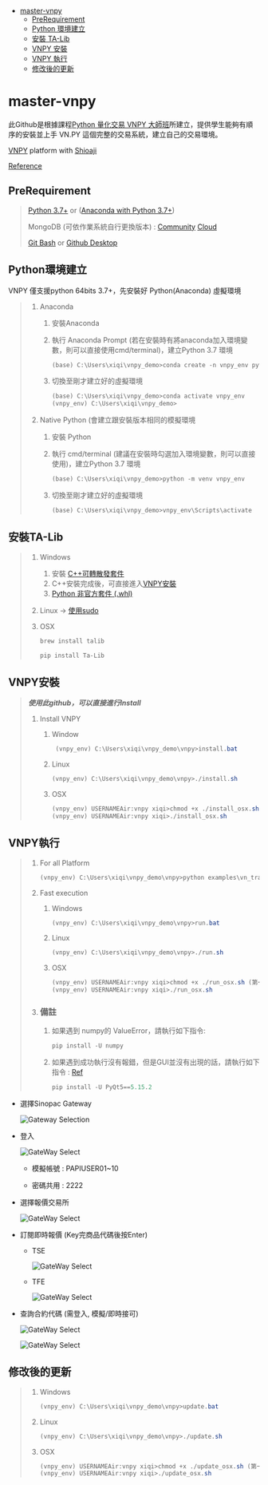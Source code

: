 <!-- toc -->

- [master-vnpy](#master-vnpy)
  - [PreRequirement](#PreRequirement)
  - [Python 環境建立](#Python環境建立)
  - [安裝 TA-Lib](#安裝TA-Lib)
  - [VNPY 安裝](#VNPY安裝)
  - [VNPY 執行](#VNPY執行)
  - [修改後的更新](#修改後的更新)

<!-- /toc -->

# master-vnpy

此Github是根據課程[Python 量化交易 VNPY 大師班](https://mastertalks.tw/products/vnpy?ref=MAXCHEN)所建立，提供學生能夠有順序的安裝並上手 VN.PY 這個完整的交易系統，建立自己的交易環境。

[VNPY](https://github.com/vnpy/vnpy) platform with [Shioaji](https://sinotrade.github.io/)

[Reference](https://blog.alvin.tw/Shioaji-With-Vnpy/)

## PreRequirement

> [Python 3.7+](https://www.python.org/)  or ([Anaconda with Python 3.7+](https://www.anaconda.com/products/individual))
>
> MongoDB (可依作業系統自行更換版本) : [Community](https://www.mongodb.com/try/download/community) [Cloud](https://www.mongodb.com/cloud/atlas/lp/try2?utm_source=google&utm_campaign=gs_apac_taiwan_search_brand_atlas_desktop&utm_term=mongodb&utm_medium=cpc_paid_search&utm_ad=e&gclid=CjwKCAjwx9_4BRAHEiwApAt0zrYtmb8BvZfMxkfbiv7Wh6yKCYP2BdE7MpuG4zObl-ftgE3N8rd6qBoCbsAQAvD_BwE)
>
> [Git Bash](https://git-scm.com/) or [Github Desktop](https://desktop.github.com/)

## Python環境建立

VNPY 僅支援python 64bits 3.7+，先安裝好 Python(Anaconda) 虛擬環境

>  1. Anaconda
>
>      1. 安裝Anaconda
>
>      2. 執行 Anaconda Prompt (若在安裝時有將anaconda加入環境變數，則可以直接使用cmd/terminal)，建立Python 3.7 環境
>
>         ```powershell
>         (base) C:\Users\xiqi\vnpy_demo>conda create -n vnpy_env python=3.7
>         ```
>
>      3. 切換至剛才建立好的虛擬環境
>
>         ```powershell
>         (base) C:\Users\xiqi\vnpy_demo>conda activate vnpy_env
>         (vnpy_env) C:\Users\xiqi\vnpy_demo>
>         ```
>
>  2. Native Python (會建立跟安裝版本相同的模擬環境
>
>      1. 安裝 Python
>
>      2. 執行 cmd/terminal (建議在安裝時勾選加入環境變數，則可以直接使用)，建立Python 3.7 環境
>
>         ```powershell
>         (base) C:\Users\xiqi\vnpy_demo>python -m venv vnpy_env
>         ```
>
>      3. 切換至剛才建立好的虛擬環境
>
>         ```powershell
>         (base) C:\Users\xiqi\vnpy_demo>vnpy_env\Scripts\activate
>         ```

## 安裝TA-Lib

> 1. Windows
>
>    1. 安裝 [C++可轉散發套件](https://support.microsoft.com/zh-tw/help/2977003/the-latest-supported-visual-c-downloads)
>    2. C++安裝完成後，可直接進入[VNPY安裝](#VNPY安裝)
>    3. [Python 非官方套件 (.whl)](https://www.lfd.uci.edu/~gohlke/pythonlibs/#ta-lib)
>
> 2. Linux -> [使用sudo](https://gist.github.com/brunocapelao/ed1b4f566fccf630e1fb749e5992e964)
>
> 3. OSX
>
>    ```powershell
>    brew install talib
>    ```
>
>    ```powershell
>    pip install Ta-Lib
>    ```

## VNPY安裝

> ***使用此github，可以直接進行Install***
>
> 1. Install VNPY
>
>    1. Window
>
>       ```powershell
>        (vnpy_env) C:\Users\xiqi\vnpy_demo\vnpy>install.bat
>       ```
>
>    2. Linux
>
>       ```powershell
>       (vnpy_env) C:\Users\xiqi\vnpy_demo\vnpy>./install.sh
>       ```
>       
>      3. OSX
>
>         ```powershell
>         (vnpy_env) USERNAMEAir:vnpy xiqi>chmod +x ./install_osx.sh (第一次使用才需要，之這句話不要放進去)
>         (vnpy_env) USERNAMEAir:vnpy xiqi>./install_osx.sh
>         ```

## VNPY執行

> 1. For all Platform
>
>    ```powershell
>    (vnpy_env) C:\Users\xiqi\vnpy_demo\vnpy>python examples\vn_trader\run.py
>    ```
>
> 2. Fast execution
>
>    1. Windows
>
>       ```powershell
>       (vnpy_env) C:\Users\xiqi\vnpy_demo\vnpy>run.bat
>       ```
>
>    2. Linux
>
>       ```powershell
>       (vnpy_env) C:\Users\xiqi\vnpy_demo\vnpy>./run.sh
>       ```
>
>    3. OSX
>
>       ```powershell
>       (vnpy_env) USERNAMEAir:vnpy xiqi>chmod +x ./run_osx.sh (第一次使用才需要，之這句話不要放進去)
>       (vnpy_env) USERNAMEAir:vnpy xiqi>./run_osx.sh
>       ```
>
> 3. ### 備註
>
>    1. 如果遇到 numpy的 ValueError，請執行如下指令:
>
>       ```powershell
>       pip install -U numpy
>       ```
>
>    2. 如果遇到成功執行沒有報錯，但是GUI並沒有出現的話，請執行如下指令 : [Ref](https://www.vnpy.com/forum/topic/6016-macshang-yun-xing-run-pycheng-xu-wu-xiang-ying)
>
>       ```powershell
>       pip install -U PyQt5==5.15.2
>       ```
>
>       

- 選擇Sinopac Gateway

  ![Gateway Selection](https://github.com/xiqicpt/VNPY-Master/blob/master/Figure/Gateway%20Selection.png)

- 登入

  ![GateWay Select](https://github.com/xiqicpt/VNPY-Master/blob/master/Figure/Login.png)

  - 模擬帳號 : PAPIUSER01~10

  - 密碼共用 : 2222

- 選擇報價交易所

  ![GateWay Select](https://github.com/xiqicpt/VNPY-Master/blob/master/Figure/Exchange%20Selection.png)

- 訂閱即時報價 (Key完商品代碼後按Enter)

  - TSE

    ![GateWay Select](https://github.com/xiqicpt/VNPY-Master/blob/master/Figure/TSE%20Quote.png)

  - TFE

    ![GateWay Select](https://github.com/xiqicpt/VNPY-Master/blob/master/Figure/TSE%20Quote.png)

- 查詢合約代碼 (需登入, 模擬/即時接可)

  ![GateWay Select](https://github.com/xiqicpt/VNPY-Master/blob/master/Figure/Go%20To%20Contract%20Search.png)

  ![GateWay Select](https://github.com/xiqicpt/VNPY-Master/blob/master/Figure/Contract%20Search.png)



## 修改後的更新

>  1. Windows
>
>     ```powershell
>     (vnpy_env) C:\Users\xiqi\vnpy_demo\vnpy>update.bat
>     ```
>
>  2. Linux
>
>     ```powershell
>     (vnpy_env) C:\Users\xiqi\vnpy_demo\vnpy>./update.sh
>     ```
>
>  3. OSX
>
>     ```powershell
>     (vnpy_env) USERNAMEAir:vnpy xiqi>chmod +x ./update_osx.sh (第一次使用才需要，之這句話不要放進去)
>     (vnpy_env) USERNAMEAir:vnpy xiqi>./update_osx.sh
>     ```
